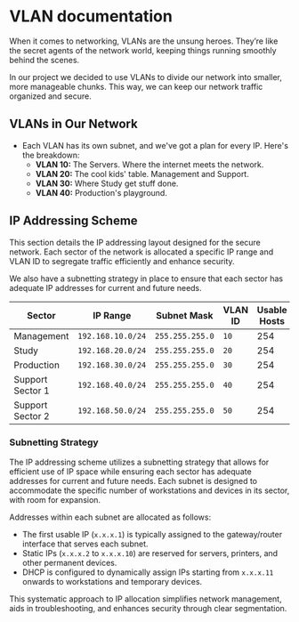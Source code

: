 # VLAN documentation 

When it comes to networking, VLANs are the unsung heroes. They’re like the secret agents of the network world, keeping things running smoothly behind the scenes.

In our project we decided to use VLANs to divide our network into smaller, more manageable chunks. This way, we can keep our network traffic organized and secure.

## VLANs in Our Network
 - Each VLAN has its own subnet, and we've got a plan for every IP.
        Here's the breakdown:
      - **VLAN 10:** The Servers. Where the internet meets the network.
      - **VLAN 20:** The cool kids' table. Management and Support.
      - **VLAN 30:** Where Study get stuff done.
      - **VLAN 40:** Production's playground.

## IP Addressing Scheme

This section details the IP addressing layout designed for the secure network. Each sector of the network is allocated a specific IP range and VLAN ID to segregate traffic efficiently and enhance security.

We also have a subnetting strategy in place to ensure that each sector has adequate IP addresses for current and future needs.


| Sector           | IP Range          | Subnet Mask     | VLAN ID | Usable Hosts |
|------------------|-------------------|-----------------|---------|--------------|
| Management       | `192.168.10.0/24` | `255.255.255.0` | `10`    | 254          |
| Study            | `192.168.20.0/24` | `255.255.255.0` | `20`    | 254          |
| Production       | `192.168.30.0/24` | `255.255.255.0` | `30`    | 254          |
| Support Sector 1 | `192.168.40.0/24` | `255.255.255.0` | `40`    | 254          |
| Support Sector 2 | `192.168.50.0/24` | `255.255.255.0` | `50`    | 254          |

### Subnetting Strategy

The IP addressing scheme utilizes a subnetting strategy that allows for efficient use of IP space while ensuring each sector has adequate addresses for current and future needs. Each subnet is designed to accommodate the specific number of workstations and devices in its sector, with room for expansion.

Addresses within each subnet are allocated as follows:

- The first usable IP (`x.x.x.1`) is typically assigned to the gateway/router interface that serves each subnet.
- Static IPs (`x.x.x.2` to `x.x.x.10`) are reserved for servers, printers, and other permanent devices.
- DHCP is configured to dynamically assign IPs starting from `x.x.x.11` onwards to workstations and temporary devices.

This systematic approach to IP allocation simplifies network management, aids in troubleshooting, and enhances security through clear segmentation.
